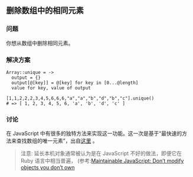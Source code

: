 ## 删除数组中的相同元素
### 问题
你想从数组中删除相同元素。
### 解决方案
```
Array::unique = ->
  output = {}
  output[@[key]] = @[key] for key in [0...@length]
  value for key, value of output

[1,1,2,2,2,3,4,5,6,6,6,"a","a","b","d","b","c"].unique()
# => [ 1, 2, 3, 4, 5, 6, 'a', 'b', 'd', 'c' ]
```
### 讨论
在 JavaScript 中有很多的独特方法来实现这一功能。这一次是基于“最快速的方法来查找数组的唯一元素”，出自[这里](http://www.shamasis.net/2009/09/fast-algorithm-to-find-unique-items-in-javascript-array/) 。
>注意: 延长本机对象通常被认为是在 JavaScript 不好的做法，即便它在 Ruby 语言中相当普遍， (参考:[Maintainable JavaScript: Don’t modify objects you don’t own](http://www.nczonline.net/blog/2010/03/02/maintainable-javascript-dont-modify-objects-you-down-own/)  


